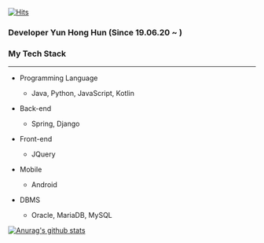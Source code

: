 [![Hits](https://hits.seeyoufarm.com/api/count/incr/badge.svg?url=https%3A%2F%2Fgithub.com%2Fharpuria)](https://hits.seeyoufarm.com)

### Developer Yun Hong Hun (Since 19.06.20 ~ )
### My Tech Stack
----
+ Programming Language
  + Java, Python, JavaScript, Kotlin
  
+ Back-end
  + Spring, Django

+ Front-end
  + JQuery

+ Mobile
  + Android

+ DBMS
  + Oracle, MariaDB, MySQL
  
[![Anurag's github stats](https://github-readme-stats.vercel.app/api?username=harpuria)](https://github.com/anuraghazra/github-readme-stats)
